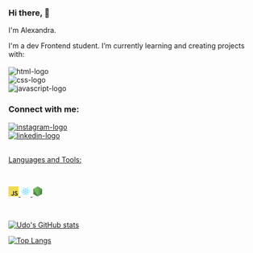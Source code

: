 ### Hi there, 👋

I'm Alexandra. 

I'm a dev Frontend student. I’m currently learning and creating projects with:
<br>
<br>
<img src="https://img.shields.io/badge/HTML5-E34F26?style=for-the-badge&logo=html5&logoColor=white" alt="html-logo"/>
<br>
<img src="https://img.shields.io/badge/CSS3-1572B6?style=for-the-badge&logo=css3&logoColor=white" alt="css-logo"/>
<br>
<img src="https://img.shields.io/badge/JavaScript-F7DF1E?style=for-the-badge&logo=javascript&logoColor=black" alt="javascript-logo"/>


### Connect with me:

<p>
<a href="https://www.instagram.com/dev_udo/"/>
<img src="https://img.shields.io/badge/Instagram-E4405F?style=for-the-badge&logo=instagram&logoColor=white" alt="instagram-logo"/>
<br>
<a href="https://www.linkedin.com/in/alexandra-udo-599b8ab0/"/>
<img src="https://img.shields.io/badge/LinkedIn-0077B5?style=for-the-badge&logo=linkedin&logoColor=white" alt="linkedin-logo"/>
<br>
</p>

<p align="left">
 <br />
 Languages and Tools:
 </p>
<br />

<code><img height="20" src="https://raw.githubusercontent.com/github/explore/80688e429a7d4ef2fca1e82350fe8e3517d3494d/topics/javascript/javascript.png"></code>
<code><img height="20" src="https://raw.githubusercontent.com/github/explore/80688e429a7d4ef2fca1e82350fe8e3517d3494d/topics/react/react.png"></code>
<code><img height="20" src="https://raw.githubusercontent.com/github/explore/80688e429a7d4ef2fca1e82350fe8e3517d3494d/topics/nodejs/nodejs.png"></code> 

<br />

[![Udo's GitHub stats](https://github-readme-stats.vercel.app/api?username=alexaudo)](https://github.com/anuraghazra/github-readme-stats)

[![Top Langs](https://github-readme-stats.vercel.app/api/top-langs/?username=alexaudo)](https://github.com/anuraghazra/github-readme-stats)

